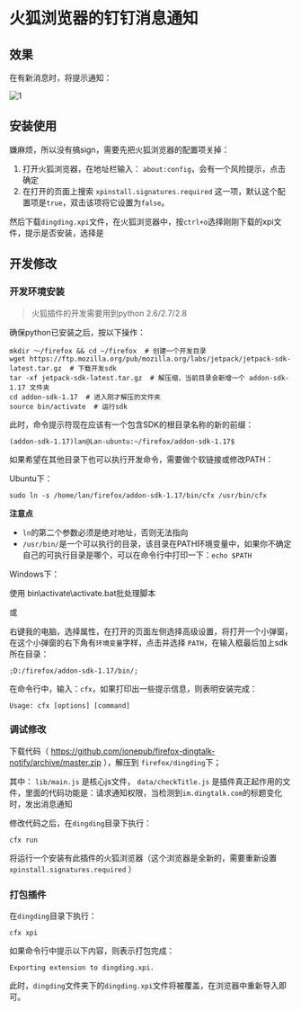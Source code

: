 # 火狐浏览器的钉钉消息通知

## 效果

在有新消息时，将提示通知：

![1](https://user-images.githubusercontent.com/16647246/27315756-0d224ae4-55ae-11e7-9f44-b11c3a47d960.png)

## 安装使用

嫌麻烦，所以没有搞sign，需要先把火狐浏览器的配置项关掉：

1. 打开火狐浏览器，在地址栏输入： `about:config`，会有一个风险提示，点击确定
2. 在打开的页面上搜索 `xpinstall.signatures.required` 这一项，默认这个配置项是`true`，双击该项将它设置为`false`。

然后下载`dingding.xpi`文件，在火狐浏览器中，按`ctrl+o`选择刚刚下载的xpi文件，提示是否安装，选择是

## 开发修改

### 开发环境安装

> 火狐插件的开发需要用到python 2.6/2.7/2.8

确保python已安装之后，按以下操作：

```
mkdir ～/firefox && cd ~/firefox  # 创建一个开发目录
wget https://ftp.mozilla.org/pub/mozilla.org/labs/jetpack/jetpack-sdk-latest.tar.gz  # 下载开发sdk
tar -xf jetpack-sdk-latest.tar.gz  # 解压缩，当前目录会新增一个 addon-sdk-1.17 文件夹
cd addon-sdk-1.17  # 进入刚才解压的文件夹
source bin/activate  # 运行sdk
```

此时，命令提示符现在应该有一个包含SDK的根目录名称的新的前缀：

```
(addon-sdk-1.17)lan@Lan-ubuntu:~/firefox/addon-sdk-1.17$
```

如果希望在其他目录下也可以执行开发命令，需要做个软链接或修改PATH：

Ubuntu下：

```
sudo ln -s /home/lan/firefox/addon-sdk-1.17/bin/cfx /usr/bin/cfx
```

**注意点**

- `ln`的第二个参数必须是绝对地址，否则无法指向
- `/usr/bin/`是一个可以执行的目录，该目录在PATH环境变量中，如果你不确定自己的可执行目录是哪个，可以在命令行中打印一下：`echo $PATH`

Windows下：

使用 bin\activate\activate.bat批处理脚本

或

右键我的电脑，选择属性，在打开的页面左侧选择高级设置，将打开一个小弹窗，在这个小弹窗的右下角有`环境变量`字样，点击并选择 `PATH`，在输入框最后加上sdk所在目录：

```
;D:/firefox/addon-sdk-1.17/bin/;
```

在命令行中，输入：`cfx`，如果打印出一些提示信息，则表明安装完成：

```
Usage: cfx [options] [command]
```

### 调试修改

下载代码（ https://github.com/ionepub/firefox-dingtalk-notify/archive/master.zip ），解压到 `firefox/dingding`下；

其中：
`lib/main.js` 是核心js文件，
`data/checkTitle.js` 是插件真正起作用的文件，里面的代码功能是：请求通知权限，当检测到`im.dingtalk.com`的标题变化时，发出消息通知

修改代码之后，在`dingding`目录下执行：

```
cfx run
```

将运行一个安装有此插件的火狐浏览器（这个浏览器是全新的，需要重新设置 `xpinstall.signatures.required` ）

### 打包插件

在`dingding`目录下执行：

```
cfx xpi
```

如果命令行中提示以下内容，则表示打包完成：

```
Exporting extension to dingding.xpi.
```

此时，`dingding`文件夹下的`dingding.xpi`文件将被覆盖，在浏览器中重新导入即可。
